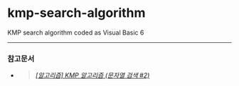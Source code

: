 # kmp-search-algorithm
KMP search algorithm coded as Visual Basic 6

* * *
### 참고문서
* > [*[알고리즘] KMP 알고리즘 (문자열 검색 #2)*](https://carstart.tistory.com/143)
